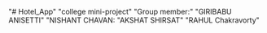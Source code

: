 "# Hotel_App" 
"college mini-project"
"Group member:"
"GIRIBABU ANISETTI"
"NISHANT CHAVAN:
"AKSHAT SHIRSAT"
"RAHUL Chakravorty"
